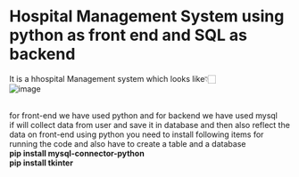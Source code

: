 # Hospital Management System using python as front end and SQL as backend 

It is a hhospital Management system which looks like👇🏻<br>
![image](https://github.com/Rakshitgupta9/Hospital-Management-System/assets/95240061/4cca0f03-ee74-4540-a77f-448d0696ed8a)
<br><br>

for front-end we have used python and for backend we have used mysql 
<br>
if will collect data from user and save it in database and then also reflect the data on front-end using python
you need to install following items for running the code and also have to create a table and a database
<br>
<b>pip install mysql-connector-python</b><br>
<b>pip install tkinter</b>
